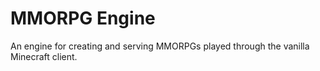 # MMORPG Engine

An engine for creating and serving MMORPGs played through the vanilla Minecraft
client.
